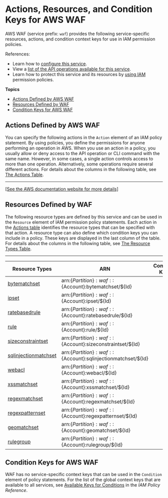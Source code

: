 # Actions, Resources, and Condition Keys for AWS WAF<a name="list_awswaf"></a>

AWS WAF \(service prefix: `waf`\) provides the following service\-specific resources, actions, and condition context keys for use in IAM permission policies\.

References:
+ Learn how to [configure this service](http://docs.aws.amazon.com/waf/latest/developerguide/)\.
+ View a [list of the API operations available for this service](http://docs.aws.amazon.com/waf/latest/APIReference/)\.
+ Learn how to protect this service and its resources by [using IAM](http://docs.aws.amazon.com/waf/latest/developerguide/waf-auth-and-access-control.html) permission policies\.

**Topics**
+ [Actions Defined by AWS WAF](#awswaf-actions-as-permissions)
+ [Resources Defined by WAF](#awswaf-resources-for-iam-policies)
+ [Condition Keys for AWS WAF](#awswaf-policy-keys)

## Actions Defined by AWS WAF<a name="awswaf-actions-as-permissions"></a>

You can specify the following actions in the `Action` element of an IAM policy statement\. By using policies, you define the permissions for anyone performing an operation in AWS\. When you use an action in a policy, you usually allow or deny access to the API operation or CLI command with the same name\. However, in some cases, a single action controls access to more than one operation\. Alternatively, some operations require several different actions\. For details about the columns in the following table, see [The Actions Table](reference_policies_actions-resources-contextkeys.md#actions_table)\.


****  
[\[See the AWS documentation website for more details\]](http://docs.aws.amazon.com/IAM/latest/UserGuide/list_awswaf.html)

## Resources Defined by WAF<a name="awswaf-resources-for-iam-policies"></a>

The following resource types are defined by this service and can be used in the `Resource` element of IAM permission policy statements\. Each action in the [Actions table](#awswaf-actions-as-permissions) identifies the resource types that can be specified with that action\. A resource type can also define which condition keys you can include in a policy\. These keys are displayed in the last column of the table\. For details about the columns in the following table, see [The Resource Types Table](reference_policies_actions-resources-contextkeys.md#resources_table)\.


****  

| Resource Types | ARN | Condition Keys | 
| --- | --- | --- | 
|   [ bytematchset ](http://docs.aws.amazon.com/waf/latest/APIReference/API_ByteMatchSet.html)  |  arn:$\{Partition\}:waf::$\{Account\}:bytematchset/$\{Id\}  |  | 
|   [ ipset ](http://docs.aws.amazon.com/waf/latest/APIReference/API_IPSet.html)  |  arn:$\{Partition\}:waf::$\{Account\}:ipset/$\{Id\}  |  | 
|   [ ratebasedrule ](http://docs.aws.amazon.com/waf/latest/APIReference/API_RateBasedRule.html)  |  arn:$\{Partition\}:waf::$\{Account\}:ratebasedrule/$\{Id\}  |  | 
|   [ rule ](http://docs.aws.amazon.com/waf/latest/APIReference/API_Rule.html)  |  arn:$\{Partition\}:waf::$\{Account\}:rule/$\{Id\}  |  | 
|   [ sizeconstraintset ](http://docs.aws.amazon.com/waf/latest/APIReference/API_SizeConstraintSet.html)  |  arn:$\{Partition\}:waf::$\{Account\}:sizeconstraintset/$\{Id\}  |  | 
|   [ sqlinjectionmatchset ](http://docs.aws.amazon.com/waf/latest/APIReference/API_SqlInjectionMatchSet.html)  |  arn:$\{Partition\}:waf::$\{Account\}:sqlinjectionmatchset/$\{Id\}  |  | 
|   [ webacl ](http://docs.aws.amazon.com/waf/latest/APIReference/API_WebACL.html)  |  arn:$\{Partition\}:waf::$\{Account\}:webacl/$\{Id\}  |  | 
|   [ xssmatchset ](http://docs.aws.amazon.com/waf/latest/APIReference/API_XssMatchSet.html)  |  arn:$\{Partition\}:waf::$\{Account\}:xssmatchset/$\{Id\}  |  | 
|   [ regexmatchset ](http://docs.aws.amazon.com/waf/latest/APIReference/API_RegexMatchSet.html)  |  arn:$\{Partition\}:waf::$\{Account\}:regexmatchset/$\{Id\}  |  | 
|   [ regexpatternset ](http://docs.aws.amazon.com/waf/latest/APIReference/API_RegexPatternSet.html)  |  arn:$\{Partition\}:waf::$\{Account\}:regexpatternset/$\{Id\}  |  | 
|   [ geomatchset ](http://docs.aws.amazon.com/waf/latest/APIReference/API_GeoMatchSet.html)  |  arn:$\{Partition\}:waf::$\{Account\}:geomatchset/$\{Id\}  |  | 
|   [ rulegroup ](http://docs.aws.amazon.com/waf/latest/APIReference/API_RuleGroup.html)  |  arn:$\{Partition\}:waf::$\{Account\}:rulegroup/$\{Id\}  |  | 

## Condition Keys for AWS WAF<a name="awswaf-policy-keys"></a>

WAF has no service\-specific context keys that can be used in the `Condition` element of policy statements\. For the list of the global context keys that are available to all services, see [Available Keys for Conditions](reference_policies_condition-keys.html#AvailableKeys) in the *IAM Policy Reference*\.